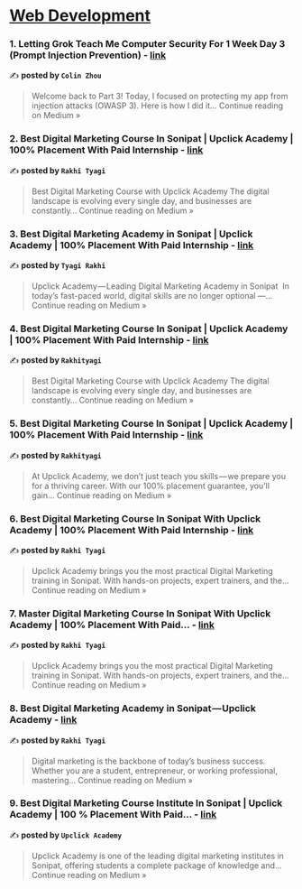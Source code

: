 
<h1><a href=https://medium.com/tag/web-development/recommended target="_blank" rel="noopener noreferrer">Web Development</a></h1>
<h3>1. Letting Grok Teach Me Computer Security For 1 Week Day 3 (Prompt Injection Prevention) - <a href="https://medium.com/@colizu2020/letting-grok-teach-me-computer-security-for-1-week-day-3-prompt-injection-prevention-a520cd821314?source=rss------web_development-5" target="_blank" rel="noopener noreferrer">link</a></h3>

✍️ **posted by `Colin Zhou`**

<blockquote>Welcome back to Part 3! Today, I focused on protecting my app from injection attacks (OWASP 3). Here is how I did it…
Continue reading on Medium »</blockquote>

<h3>2. Best Digital Marketing Course In Sonipat | Upclick Academy | 100% Placement With Paid Internship - <a href="https://medium.com/@tyagirakhi62/best-digital-marketing-course-in-sonipat-upclick-academy-100-placement-with-paid-internship-e0490eb0b1e7?source=rss------web_development-5" target="_blank" rel="noopener noreferrer">link</a></h3>

✍️ **posted by `Rakhi Tyagi`**

<blockquote>Best Digital Marketing Course with Upclick Academy
The digital landscape is evolving every single day, and businesses are constantly…
Continue reading on Medium »</blockquote>

<h3>3. Best Digital Marketing Academy in Sonipat | Upclick Academy | 100% Placement With Paid Internship - <a href="https://medium.com/@tyagirakhi.4543/best-digital-marketing-academy-in-sonipat-upclick-academy-100-placement-with-paid-internship-9cd3ed154150?source=rss------web_development-5" target="_blank" rel="noopener noreferrer">link</a></h3>

✍️ **posted by `Tyagi Rakhi`**

<blockquote>Upclick Academy — Leading Digital Marketing Academy in Sonipat 
In today’s fast-paced world, digital skills are no longer optional —…
Continue reading on Medium »</blockquote>

<h3>4. Best Digital Marketing Course In Sonipat | Upclick Academy | 100% Placement With Paid Internship - <a href="https://medium.com/@rakhityagi640/best-digital-marketing-course-in-sonipat-upclick-academy-100-placement-with-paid-internship-76583fdcf3de?source=rss------web_development-5" target="_blank" rel="noopener noreferrer">link</a></h3>

✍️ **posted by `Rakhityagi`**

<blockquote>Best Digital Marketing Course with Upclick Academy
The digital landscape is evolving every single day, and businesses are constantly…
Continue reading on Medium »</blockquote>

<h3>5. Best Digital Marketing Course In Sonipat | Upclick Academy | 100% Placement With Paid Internship - <a href="https://medium.com/@rakhityagi640/best-digital-marketing-course-in-sonipat-upclick-academy-100-placement-with-paid-internship-5b26221e3e76?source=rss------web_development-5" target="_blank" rel="noopener noreferrer">link</a></h3>

✍️ **posted by `Rakhityagi`**

<blockquote>At Upclick Academy, we don’t just teach you skills — we prepare you for a thriving career. With our 100% placement guarantee, you’ll gain…
Continue reading on Medium »</blockquote>

<h3>6. Best Digital Marketing Course In Sonipat With Upclick Academy | 100% Placement With Paid Internship - <a href="https://medium.com/@rakhityagi9350/best-digital-marketing-course-in-sonipat-with-upclick-academy-100-placement-with-paid-5859a7338565?source=rss------web_development-5" target="_blank" rel="noopener noreferrer">link</a></h3>

✍️ **posted by `Rakhi Tyagi`**

<blockquote>Upclick Academy brings you the most practical Digital Marketing training in Sonipat. With hands-on projects, expert trainers, and the…
Continue reading on Medium »</blockquote>

<h3>7. Master Digital Marketing Course In Sonipat With Upclick Academy | 100% Placement With Paid… - <a href="https://medium.com/@rakhityagi9350/master-digital-marketing-course-in-sonipat-with-upclick-academy-100-placement-with-paid-44dd760095e0?source=rss------web_development-5" target="_blank" rel="noopener noreferrer">link</a></h3>

✍️ **posted by `Rakhi Tyagi`**

<blockquote>Upclick Academy brings you the most practical Digital Marketing training in Sonipat. With hands-on projects, expert trainers, and the…
Continue reading on Medium »</blockquote>

<h3>8. Best Digital Marketing Academy in Sonipat — Upclick Academy - <a href="https://medium.com/@rakhityagi9350/best-digital-marketing-academy-in-sonipat-upclick-academy-2e39d3ad8705?source=rss------web_development-5" target="_blank" rel="noopener noreferrer">link</a></h3>

✍️ **posted by `Rakhi Tyagi`**

<blockquote>Digital marketing is the backbone of today’s business success. Whether you are a student, entrepreneur, or working professional, mastering…
Continue reading on Medium »</blockquote>

<h3>9. Best Digital Marketing Course Institute In Sonipat | Upclick Academy | 100 % Placement With Paid… - <a href="https://medium.com/@antilaman486/best-digital-marketing-course-institute-in-sonipat-upclick-academy-100-placement-with-paid-1a1b870c9bb7?source=rss------web_development-5" target="_blank" rel="noopener noreferrer">link</a></h3>

✍️ **posted by `Upclick Academy`**

<blockquote>Upclick Academy is one of the leading digital marketing institutes in Sonipat, offering students a complete package of knowledge and…
Continue reading on Medium »</blockquote>

